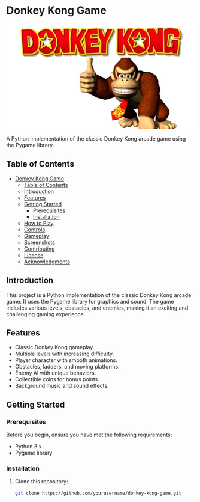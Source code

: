 # Donkey Kong Game
<p align="center"><img src="donkeykey.png" width="600" height="280"></p>


A Python implementation of the classic Donkey Kong arcade game using the Pygame library.

## Table of Contents

- [Donkey Kong Game](#donkey-kong-game)
  - [Table of Contents](#table-of-contents)
  - [Introduction](#introduction)
  - [Features](#features)
  - [Getting Started](#getting-started)
    - [Prerequisites](#prerequisites)
    - [Installation](#installation)
  - [How to Play](#how-to-play)
  - [Controls](#controls)
  - [Gameplay](#gameplay)
  - [Screenshots](#screenshots)
  - [Contributing](#contributing)
  - [License](#license)
  - [Acknowledgments](#acknowledgments)

## Introduction

This project is a Python implementation of the classic Donkey Kong arcade game. It uses the Pygame library for graphics and sound. The game includes various levels, obstacles, and enemies, making it an exciting and challenging gaming experience.

## Features

- Classic Donkey Kong gameplay.
- Multiple levels with increasing difficulty.
- Player character with smooth animations.
- Obstacles, ladders, and moving platforms.
- Enemy AI with unique behaviors.
- Collectible coins for bonus points.
- Background music and sound effects.

## Getting Started

### Prerequisites

Before you begin, ensure you have met the following requirements:

- Python 3.x
- Pygame library

### Installation

1. Clone this repository:

   ```bash
   git clone https://github.com/yourusername/donkey-kong-game.git

